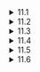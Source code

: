 <details>
  <summary>11.1</summary>

  The code seems to be written in C or C++ and intended to print all the integers from 100 down to 0. However, after printing 0, it would never stop printing numbers since unsigned integers are always considered non-negative and 0 - 1 would return the largest unsigned integer.
</details>

<details>
  <summary>11.2</summary>

  One possible cause would be that the application makes some destructive changes to the environment. For example, if the app creates a temporary file and delete it later, the app might crash if the file was already there, but it will run without errors from next time since the file has been deleted. Another possible cause would be that the app used some random values to behave differently, where in the 10 debugging attempts happened to get around the crash. In any case I would just trace the error messages or find strings like "file" or "random" to find the cause of the crash.
</details>

<details>
  <summary>11.3</summary>

  I would first implement inside `Piece` a method `nextPositions` that lists all the possible positions the piece can move to. In Python, it would look something like the following.

  ```python
  def nextPositions(self, x, y):
      return [(x, y) for x in range(8) for y in range(8) if self.canMoveTo(x, y)]
  ```

  Once I have done this, I would quickly check the return values of `nextPositions()` of some pieces. We could do this either on a real chess board where other pieces sit or an imaginery board where only that pieces are put somewhere on the board. The latter case would be better for isolating `nextPositions()` but we would definitely have to test the method on the real board as well to see if it works under the presence of other pieces. Once this quick check has been done, I would write some exhaustive tests for sanity-check, such as seeing if all the elements of `nextPositions()` are on the chess board or they aren't on any piece of the player's piece.
</details>

<details>
  <summary>11.4</summary>

  I would first visit the website and load some pages following links from it. I might try different browsers to see if there's any difference, but since I have little knowledge about web, I would google how to test websites or simply ask friends how they would do that.
</details>

<details>
  <summary>11.5</summary>

  I would first hold the pen and try to write to see if it works decently. Next, I would think of the most fragile parts of the pen. Depending on the type of the pen, we could think of the following:

  1. If it's a with a cap, it's likely that the tip becomes too dry to write anything while there still remains some ink. We could remove the cap and leave it for a few days. Maybe we need longer days, in which case I would use a fan to put the pen under wind to shorten the process.
  2. It it's a click pen, it might break when it's clicked many times. I would test how many times it can be clicked by using some machine.
  3. If it's a mechanical pencil, its tip might break when it's dropped. I would test how tolerent the tip is by dropping it many times.

  We would need multiple pens for those tests. Also, there could be some unexpected use cases such as some people might want to modify it for penspinning, in which case we would need to make sure that the ink would not leak.
</details>

<details>
  <summary>11.6</summary>
  Most functionalities would have already been tested using a simluator, so tests on the real machine would be quick for the most part. One thing that's specific to the real situation is how much money is stored in the machine, which can be also simulated beforehand but needs some extra care. To test this, I would try to withdraw some money using a virtual account while deliverately making the amount of money in the ATM small. Or the opposite extreme could also happen, where the amount of money is too big too store, which could be tested similarly. Another core functionality of an ATM would be money transfer, but it would be easily tested using a simulator.
</details>
